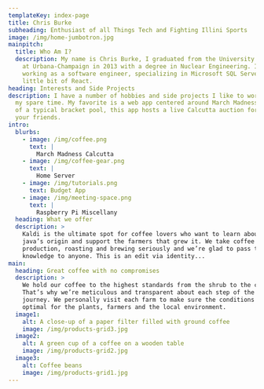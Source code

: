 ```yaml
---
templateKey: index-page
title: Chris Burke
subheading: Enthusiast of all Things Tech and Fighting Illini Sports
image: /img/home-jumbotron.jpg
mainpitch:
  title: Who Am I?
  description: My name is Chris Burke, I graduated from the University of Illinois
    at Urbana-Champaign in 2013 with a degree in Nuclear Engineering. I am now
    working as a software engineer, specializing in Microsoft SQL Server and a
    little bit of React.
heading: Interests and Side Projects
description: I have a number of hobbies and side projects I like to work on in
  my spare time. My favorite is a web app centered around March Madness. Instead
  of a typical bracket pool, this app hosts a live Calcutta auction for you and
  your friends.
intro:
  blurbs:
    - image: /img/coffee.png
      text: |
        March Madness Calcutta
    - image: /img/coffee-gear.png
      text: |
        Home Server
    - image: /img/tutorials.png
      text: Budget App
    - image: /img/meeting-space.png
      text: |
        Raspberry Pi Miscellany
  heading: What we offer
  description: >
    Kaldi is the ultimate spot for coffee lovers who want to learn about their
    java’s origin and support the farmers that grew it. We take coffee
    production, roasting and brewing seriously and we’re glad to pass that
    knowledge to anyone. This is an edit via identity...
main:
  heading: Great coffee with no compromises
  description: >
    We hold our coffee to the highest standards from the shrub to the cup.
    That’s why we’re meticulous and transparent about each step of the coffee’s
    journey. We personally visit each farm to make sure the conditions are
    optimal for the plants, farmers and the local environment.
  image1:
    alt: A close-up of a paper filter filled with ground coffee
    image: /img/products-grid3.jpg
  image2:
    alt: A green cup of a coffee on a wooden table
    image: /img/products-grid2.jpg
  image3:
    alt: Coffee beans
    image: /img/products-grid1.jpg
---
```

